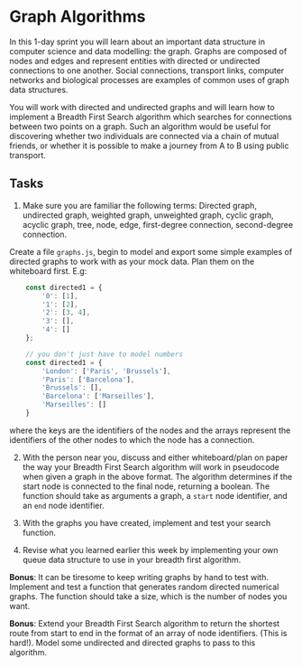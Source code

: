 # Graph Algorithms

In this 1-day sprint you will learn about an important data structure in computer science and data modelling: the graph. Graphs are composed of nodes and edges and represent entities with directed or undirected connections to one another. Social connections, transport links, computer networks and biological processes are examples of common uses of graph data structures.

You will work with directed and undirected graphs and will learn how to implement a Breadth First Search algorithm which searches for connections between two points on a graph. Such an algorithm would be useful for discovering whether two individuals are connected via a chain of mutual friends, or whether it is possible to make a journey from A to B using public transport.

## Tasks

1. Make sure you are familiar the following terms: Directed graph, undirected graph, weighted graph, unweighted graph, cyclic graph, acyclic graph, tree, node, edge, first-degree connection, second-degree connection.

Create a file `graphs.js`, begin to model and export some simple examples of directed graphs to work with as your mock data. Plan them on the whiteboard first. E.g:

```javascript
    const directed1 = {
        '0': [1],
        '1': [2],
        '2': [3, 4],
        '3': [],
        '4': []
    };

    // you don't just have to model numbers
    const directed1 = {
        'London': ['Paris', 'Brussels'],
        'Paris': ['Barcelona'],
        'Brussels': [],
        'Barcelona': ['Marseilles'],
        'Marseilles': []
    }
```
    
where the keys are the identifiers of the nodes and the arrays represent the identifiers of the other nodes to which the node has a connection.


2. With the person near you, discuss and either whiteboard/plan on paper the way your Breadth First Search algorithm will work in pseudocode when given a graph in the above format. The algorithm determines if the start node is connected to the final node, returning a boolean. The function should take as arguments a graph, a `start` node identifier, and an `end` node identifier.

2. With the graphs you have created, implement and test your search function.

3. Revise what you learned earlier this week by implementing your own queue data structure to use in your breadth first algorithm.


**Bonus**: It can be tiresome to keep writing graphs by hand to test with. Implement and test a function that generates random directed numerical graphs. The function should take a size, which is the number of nodes you want.

**Bonus**: Extend your Breadth First Search algorithm to return the shortest route from start to end in the format of an array of node identifiers. (This is hard!). Model some undirected and directed graphs to pass to this algorithm.
